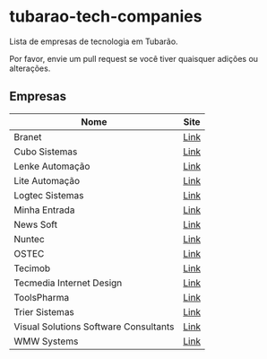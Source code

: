 # tubarao-tech-companies

Lista de empresas de tecnologia em Tubarão.

Por favor, envie um pull request se você tiver quaisquer adições ou alterações.

## Empresas

| Nome                                  | Site                                     |
| ------------------------------------- | ---------------------------------------- |
| Branet                                | [Link](http://branet.com.br/)            |
| Cubo Sistemas                         | [Link](http://cubosis.com.br/)           |
| Lenke Automação                       | [Link](http://lenkeautomacao.com.br/)    |
| Lite Automação                        | [Link](http://www.liteautomacao.com.br/) |
| Logtec Sistemas                       | [Link](http://logtecsistemas.com.br/)    |
| Minha Entrada                         | [Link](https://minhaentrada.com.br/)     |
| News Soft                             | [Link](http://newssoft.com.br/)          |
| Nuntec                                | [Link](http://nuntec.com.br/)            |
| OSTEC                                 | [Link](https://www.ostec.com.br/)        |
| Tecimob                               | [Link](https://tecimob.com.br/)          |
| Tecmedia Internet Design              | [Link](http://tecmedia.com.br/)          |
| ToolsPharma                           | [Link](http://toolspharma.com.br/)       |
| Trier Sistemas                        | [Link](http://triersistemas.com.br/)     |
| Visual Solutions Software Consultants | [Link](http://vsol.us)                   |
| WMW Systems                           | [Link](http://wmw.com.br/)               |
